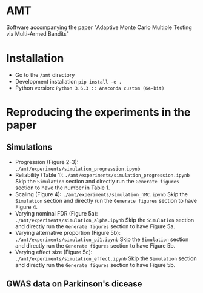 # AMT
Software accompanying the paper "Adaptive Monte Carlo Multiple Testing via Multi-Armed Bandits"

# Installation

- Go to the `/amt` directory
- Development installation `pip install -e .`
- Python version: `Python 3.6.3 :: Anaconda custom (64-bit)`

# Reproducing the experiments in the paper 
## Simulations
- Progression (Figure 2-3): `./amt/experiments/simulation_progression.ipynb`
- Reliability (Table 1): `./amt/experiments/simulation_progression.ipynb` Skip the `Simulation` section and directly run the `Generate figures` section to have the number in Table 1.
- Scaling (Figure 4): `./amt/experiments/simulation_nMC.ipynb` Skip the `Simulation` section and directly run the `Generate figures` section to have Figure 4.
- Varying nominal FDR (Figure 5a): `./amt/experiments/simulation_alpha.ipynb` Skip the `Simulation` section and directly run the `Generate figures` section to have Figure 5a.
- Varying alternative proportion (Figure 5b): `./amt/experiments/simulation_pi1.ipynb` Skip the `Simulation` section and directly run the `Generate figures` section to have Figure 5b.
- Varying effect size (Figure 5c): `./amt/experiments/simulation_effect.ipynb` Skip the `Simulation` section and directly run the `Generate figures` section to have Figure 5b.


## GWAS data on Parkinson's dicease
